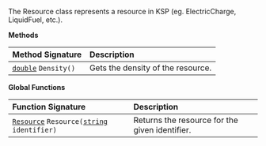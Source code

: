 The Resource class represents a resource in KSP (eg. ElectricCharge, LiquidFuel, etc.).

**Methods**

| Method Signature | Description |
| :--- | :--- |
| [`double`](Numeric-Type) `Density()` | Gets the density of the resource. |

**Global Functions**

| Function Signature| Description |
| :--- | :--- |
| [`Resource`](Resource-Type) `Resource(`[`string`](String-Type)` identifier)` | Returns the resource for the given identifier. |
